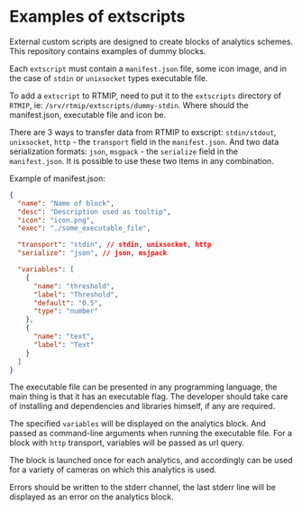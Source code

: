 # Examples of extscripts

External custom scripts are designed to create blocks of analytics schemes. This repository contains examples of dummy blocks.

Each `extscript` must contain a `manifest.json` file, some icon image, and in the case of `stdin` or `unixsocket` types executable file.

To add a `extscript` to RTMIP, need to put it to the `extscripts` directory of `RTMIP`, ie: `/srv/rtmip/extscripts/dummy-stdin`. Where should the manifest.json, executable file and icon be.

There are 3 ways to transfer data from RTMIP to exscript: `stdin/stdout`, `unixsocket`, `http` - the `transport` field in the `manifest.json`.
And two data serialization formats: `json`, `msgpack` - the `serialize` field in the `manifest.json`.
It is possible to use these two items in any combination.

Example of manifest.json:

```json
{
  "name": "Name of block",
  "desc": "Description used as tooltip",
  "icon": "icon.png",
  "exec": "./some_executable_file",

  "transport": "stdin", // stdin, unixsocket, http
  "serialize": "json", // json, msjpack

  "variables": [
    {
      "name": "threshold",
      "label": "Threshold",
      "default": "0.5",
      "type": "number"
    },
    {
      "name": "text",
      "label": "Text"
    }
  ]
}
```

The executable file can be presented in any programming language, the main thing is that it has an executable flag. The developer should take care of installing and dependencies and libraries himself, if any are required.

The specified `variables` will be displayed on the analytics block. And passed as command-line arguments when running the executable file. For a block with `http` transport, variables will be passed as url query.

The block is launched once for each analytics, and accordingly can be used for a variety of cameras on which this analytics is used.

Errors should be written to the stderr channel, the last stderr line will be displayed as an error on the analytics block.
